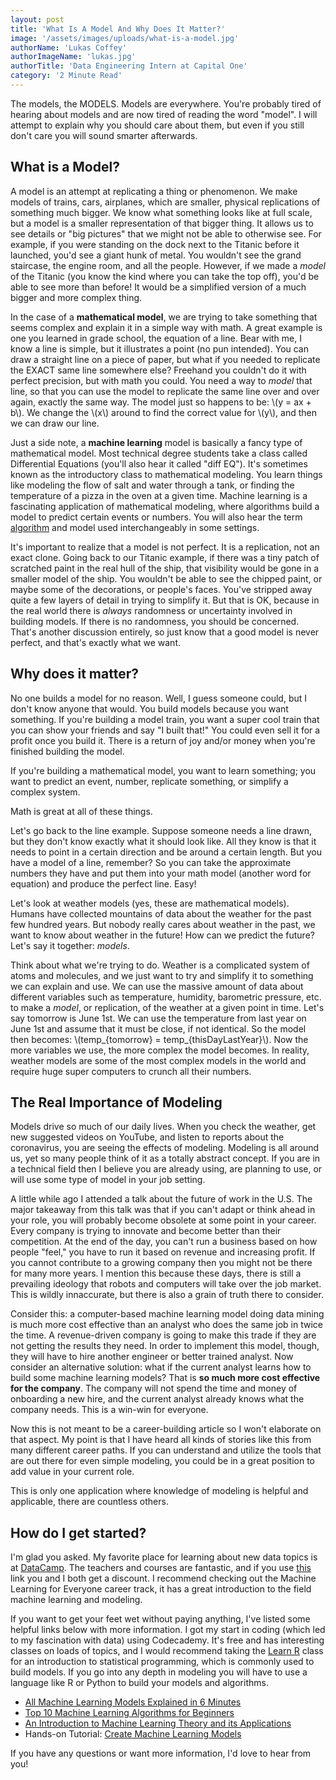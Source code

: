 ```yaml
---
layout: post
title: 'What Is A Model And Why Does It Matter?'
image: '/assets/images/uploads/what-is-a-model.jpg'
authorName: 'Lukas Coffey'
authorImageName: 'lukas.jpg'
authorTitle: 'Data Engineering Intern at Capital One'
category: '2 Minute Read'
---
```


The models, the MODELS. Models are everywhere. You're probably tired of hearing about models and are now tired of reading the word "model". I will attempt to explain why you should care about them, but even if you still don't care you will sound smarter afterwards.

## What is a Model?

A model is an attempt at replicating a thing or phenomenon. We make models of trains, cars, airplanes, which are smaller, physical replications of something much bigger. We know what something looks like at full scale, but a model is a smaller representation of that bigger thing. It allows us to see details or "big pictures" that we might not be able to otherwise see. For example, if you were standing on the dock next to the Titanic before it launched, you'd see a giant hunk of metal. You wouldn't see the grand staircase, the engine room, and all the people. However, if we made a *model* of the Titanic (you know the kind where you can take the top off), you'd be able to see more than before! It would be a simplified version of a much bigger and more complex thing.

In the case of a **mathematical model**, we are trying to take something that seems complex and explain it in a simple way with math. A great example is one you learned in grade school, the equation of a line. Bear with me, I know a line is simple, but it illustrates a point (no pun intended). You can draw a straight line on a piece of paper, but what if you needed to replicate the EXACT same line somewhere else? Freehand you couldn't do it with perfect precision, but with math you could. You need a way to *model* that line, so that you can use the model to replicate the same line over and over again, exactly the same way. The model just so happens to be: \\(y = ax + b\\). We change the \\(x\\) around to find the correct value for \\(y\\), and then we can draw our line.

Just a side note, a **machine learning** model is basically a fancy type of mathematical model. Most technical degree students take a class called Differential Equations (you'll also hear it called "diff EQ"). It's sometimes known as the introductory class to mathematical modeling. You learn things like modeling the flow of salt and water through a tank, or finding the temperature of a pizza in the oven at a given time. Machine learning is a fascinating application of mathematical modeling, where algorithms build a model to predict certain events or numbers. You will also hear the term [algorithm](https://slate.com/technology/2016/02/whats-the-deal-with-algorithms.html) and model used interchangeably in some settings.

It's important to realize that a model is not perfect. It is a replication, not an exact clone. Going back to our Titanic example, if there was a tiny patch of scratched paint in the real hull of the ship, that visibility would be gone in a smaller model of the ship. You wouldn't be able to see the chipped paint, or maybe some of the decorations, or people's faces. You've stripped away quite a few layers of detail in trying to simplify it. But that is OK, because in the real world there is *always* randomness or uncertainty involved in building models. If there is no randomness, you should be concerned. That's another discussion entirely, so just know that a good model is never perfect, and that's exactly what we want.

## Why does it matter?

No one builds a model for no reason. Well, I guess someone could, but I don't know anyone that would. You build models because you want something. If you're building a model train, you want a super cool train that you can show your friends and say "I built that!" You could even sell it for a profit once you build it. There is a return of joy and/or money when you're finished building the model.

If you're building a mathematical model, you want to learn something; you want to predict an event, number, replicate something, or simplify a complex system. 

Math is great at all of these things.

Let's go back to the line example. Suppose someone needs a line drawn, but they don't know exactly what it should look like. All they know is that it needs to point in a certain direction and be around a certain length. But you have a model of a line, remember? So you can take the approximate numbers they have and put them into your math model (another word for equation) and produce the perfect line. Easy!

Let's look at weather models (yes, these are mathematical models). Humans have collected mountains of data about the weather for the past few hundred years. But nobody really cares about weather in the past, we want to know about weather in the future! How can we predict the future? Let's say it together: *models*.

Think about what we're trying to do. Weather is a complicated system of atoms and molecules, and we just want to try and simplify it to something we can explain and use. We can use the massive amount of data about different variables such as temperature, humidity, barometric pressure, etc. to make a *model*, or replication, of the weather at a given point in time. Let's say tomorrow is June 1st. We can use the temperature from last year on June 1st and assume that it must be close, if not identical. So the model then becomes: \\(temp_{tomorrow} = temp_{thisDayLastYear}\\). Now the more variables we use, the more complex the model becomes. In reality, weather models are some of the most complex models in the world and require huge super computers to crunch all their numbers.

## The Real Importance of Modeling

Models drive so much of our daily lives. When you check the weather, get new suggested videos on YouTube, and listen to reports about the coronavirus, you are seeing the effects of modeling. Modeling is all around us, yet so many people think of it as a totally abstract concept. If you are in a technical field then I believe you are already using, are planning to use, or will use some type of model in your job setting. 

A little while ago I attended a talk about the future of work in the U.S. The major takeaway from this talk was that if you can't adapt or think ahead in your role, you will probably become obsolete at some point in your career. Every company is trying to innovate and become better than their competition. At the end of the day, you can't run a business based on how people "feel," you have to run it based on revenue and increasing profit. If you cannot contribute to a growing company then you might not be there for many more years. I mention this because these days, there is still a prevailing ideology that robots and computers will take over the job market. This is wildly innaccurate, but there is also a grain of truth there to consider. 

Consider this: a computer-based machine learning model doing data mining is much more cost effective than an analyst who does the same job in twice the time. A revenue-driven company is going to make this trade if they are not getting the results they need. In order to implement this model, though, they will have to hire another engineer or better trained analyst. Now consider an alternative solution: what if the current analyst learns how to build some machine learning models? That is **so much more cost effective for the company**. The company will not spend the time and money of onboarding a new hire, and the current analyst already knows what the company needs. This is a win-win for everyone.

Now this is not meant to be a career-building article so I won't elaborate on that aspect. My point is that I have heard all kinds of stories like this from many different career paths. If you can understand and utilize the tools that are out there for even simple modeling, you could be in a great position to add value in your current role.

This is only one application where knowledge of modeling is helpful and applicable, there are countless others.

## How do I get started?

I'm glad you asked. My favorite place for learning about new data topics is at [DataCamp](https://www.datacamp.com/join-me/MjY2MTgzNQ==). The teachers and courses are fantastic, and if you use [this](https://www.datacamp.com/join-me/MjY2MTgzNQ==) link you and I both get a discount. I recommend checking out the Machine Learning for Everyone career track, it has a great introduction to the field machine learning and modeling.

If you want to get your feet wet without paying anything, I've listed some helpful links below with more information. I got my start in coding (which led to my fascination with data) using Codecademy. It's free and has interesting classes on loads of topics, and I would recommend taking the [Learn R](https://www.codecademy.com/learn/learn-r) class for an introduction to statistical programming, which is commonly used to build models. If you go into any depth in modeling you will have to use a language like R or Python to build your models and algorithms.

- [All Machine Learning Models Explained in 6 Minutes](https://towardsdatascience.com/all-machine-learning-models-explained-in-6-minutes-9fe30ff6776a)
- [Top 10 Machine Learning Algorithms for Beginners](https://www.dataquest.io/blog/top-10-machine-learning-algorithms-for-beginners/)
- [An Introduction to Machine Learning Theory and its Applications](https://www.toptal.com/machine-learning/machine-learning-theory-an-introductory-primer)
- Hands-on Tutorial: [Create Machine Learning Models](https://docs.microsoft.com/en-us/learn/paths/create-machine-learn-models/)

If you have any questions or want more information, I'd love to hear from you!